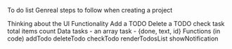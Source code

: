 To do list
Genreal steps to follow when creating a project



Thinking about the UI
Functionality
Add a TODO
Delete a TODO
check task
total items count
Data
tasks - an array
task - {done, text, id}
Functions (in code)
addTodo
deleteTodo
checkTodo
renderTodosList
showNotification
